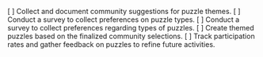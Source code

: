 [ ] Collect and document community suggestions for puzzle themes.
[ ] Conduct a survey to collect preferences on puzzle types.
[ ] Conduct a survey to collect preferences regarding types of puzzles.
[ ] Create themed puzzles based on the finalized community selections.
[ ] Track participation rates and gather feedback on puzzles to refine future activities.
